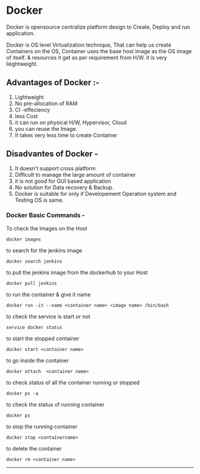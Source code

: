 # Docker

Docker is opensource centralize platform design to Create, Deploy and run application.

Docker is OS level Virtualization technique, That can help us create Containers on the OS, 
Container uses the base host image as the OS image of itself. & resources it get as per requirement from H/W. it is very lieghtweight. 

## Advantages of Docker :- 

1. Lightweight 
2. No pre-allocation of RAM 
3. CI -effeciency 
4. less Cost
5. it can run on physical H/W, Hypervisor, Cloud
6. you can reuse the Image.
7. It takes very less time to create Container

## Disadvantes of Docker - 

1. It doesn't support cross platform
2. Difficult to manage the large amount of container
3. it is not good for GUI based application
4. No solution for Data recovery & Backup.
5. Docker is suitable for only if Developement Operation system and Testing OS is same.


### Docker Basic Commands - 

To check the Images on the Host
``` 
docker images
```
to search for the jenkins image    

``` 
docker search jenkins
``` 

to pull the jenkins image from the dockerhub to your Host 
``` 
docker pull jenkins
``` 
to run the container & give it name 

``` 
docker run -it --name <container name> <image name> /bin/bash
``` 

to check the service is start or not 
``` 
service docker status
``` 

to start the stopped container 
``` 
docker start <container name>
``` 

to go inside the container

``` 
docker attach  <container name>
``` 

to check status of all the container running or stopped
```
docker ps -a
``` 

to check the status of running container

```
docker ps
``` 

to stop the running container 
``` 
docker stop <containername>
``` 

to delete the container 
``` 
docker rm <container name>
```  

************************************************************************


   



